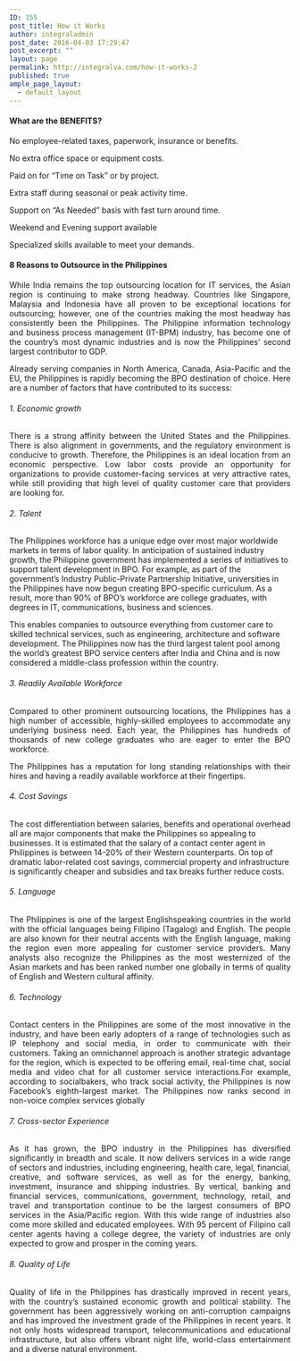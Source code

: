 ```yaml
---
ID: 155
post_title: How it Works
author: integraladmin
post_date: 2016-04-03 17:29:47
post_excerpt: ""
layout: page
permalink: http://integralva.com/how-it-works-2
published: true
ample_page_layout:
  - default_layout
---
```

<h4>What are the BENEFITS?</h4>
<p style="text-align: justify;">No employee-related taxes, paperwork, insurance or benefits.</p>
<p style="text-align: justify;">No extra office space or equipment costs.</p>
<p style="text-align: justify;">Paid on for “Time on Task” or by project.</p>
<p style="text-align: justify;">Extra staff during seasonal or peak activity time.</p>
<p style="text-align: justify;">Support on “As Needed” basis with fast turn around time.</p>
<p style="text-align: justify;">Weekend and Evening support available</p>
<p style="text-align: justify;">Specialized skills available to meet your demands.</p>
<p style="text-align: justify;"></p>

<h4 style="text-align: justify;">8 Reasons to Outsource in the Philippines</h4>
<p style="text-align: justify;">While India remains the top outsourcing location for IT services, the Asian region is continuing to make strong headway. Countries like Singapore, Malaysia and Indonesia have all proven to be exceptional locations for outsourcing; however, one of the countries making the most headway has consistently been the Philippines. The Philippine information technology and business process management (IT-BPM) industry, has become one of the country’s most dynamic industries and is now the Philippines’ second largest contributor to GDP.</p>
<p style="text-align: justify;">Already serving companies in North America, Canada, Asia-Pacific and the EU, the Philippines is rapidly becoming the BPO destination of choice. Here are a number of factors that have contributed to its success:</p>

<h6 style="text-align: justify;">1. Economic growth</h6>
<p style="text-align: justify;">There is a strong affinity between the United States and the Philippines. There is also alignment in governments, and the regulatory environment is conducive to growth. Therefore, the Philippines is an ideal location from an economic perspective. Low labor costs provide an opportunity for organizations to provide customer-facing services at very attractive rates, while still providing that high level of quality customer care that providers are looking for.</p>

<h6 style="text-align: justify;">2. Talent</h6>
The Philippines workforce has a unique edge over most major worldwide markets in terms of labor quality. In anticipation of sustained industry growth, the Philippine government has implemented a series of initiatives to support talent development in BPO. For example, as part of the government’s Industry Public-Private Partnership Initiative, universities in the Philippines have now begun creating BPO-specific curriculum. As a result, more than 90% of BPO’s workforce are college graduates, with degrees in IT, communications, business and sciences.

This enables companies to outsource everything from customer care to skilled technical services, such as engineering, architecture and software development. The Philippines now has the third largest talent pool among the world’s greatest BPO service centers after India and China and is now considered a middle-class profession within the country.
<h6>3. Readily Available Workforce</h6>
<p style="text-align: justify;">Compared to other prominent outsourcing locations, the Philippines has a high number of accessible, highly-skilled employees to accommodate any underlying business need. Each year, the Philippines has hundreds of thousands of new college graduates who are eager to enter the BPO workforce.</p>
<p style="text-align: justify;">The Philippines has a reputation for long standing relationships with their hires and having a readily available workforce at their fingertips.</p>

<h6 style="text-align: justify;">4. Cost Savings</h6>
The cost differentiation between salaries, benefits and operational overhead all are major components that make the Philippines so appealing to businesses. It is estimated that the salary of a contact center agent in Philippines is between 14-20% of their Western counterparts. On top of dramatic labor-related cost savings, commercial property and infrastructure is significantly cheaper and subsidies and tax breaks further reduce costs.
<h6>5. Language</h6>
<p style="text-align: justify;">The Philippines is one of the largest Englishspeaking countries in the world with the official languages being Filipino (Tagalog) and English. The people are also known for their neutral accents with the English language, making the region even more appealing for customer service providers. Many analysts also recognize the Philippines as the most westernized of the Asian markets and has been ranked number one globally in terms of quality of English and Western cultural affinity.</p>

<h6 style="text-align: justify;">6. Technology</h6>
<p style="text-align: justify;">Contact centers in the Philippines are some of the most innovative in the industry, and have been early adopters of a range of technologies such as IP telephony and social media, in order to communicate with their customers. Taking an omnichannel approach is another strategic advantage for the region, which is expected to be offering email, real-time chat, social media and video chat for all customer service interactions.For example, according to socialbakers, who track social activity, the Philippines is now Facebook’s eighth-largest market. The Philippines now ranks second in non-voice complex services globally</p>

<h6 style="text-align: justify;">7. Cross-sector Experience</h6>
<p style="text-align: justify;">As it has grown, the BPO industry in the Philippines has diversified significantly in breadth and scale. It now delivers services in a wide range of sectors and industries, including engineering, health care, legal, financial, creative, and software services, as well as for the energy, banking, investment, insurance and shipping industries. By vertical, banking and financial services, communications, government, technology, retail, and travel and transportation continue to be the largest consumers of BPO services in the Asia/Pacific region. With this wide range of industries also come more skilled and educated employees. With 95 percent of Filipino call center agents having a college degree, the variety of industries are only expected to grow and prosper in the coming years.</p>

<h6 style="text-align: justify;">8. Quality of Life</h6>
<p style="text-align: justify;">Quality of life in the Philippines has drastically improved in recent years, with the country’s sustained economic growth and political stability. The government has been aggressively working on anti-corruption campaigns and has improved the investment grade of the Philippines in recent years. It not only hosts widespread transport, telecommunications and educational infrastructure, but also offers vibrant night life, world-class entertainment and a diverse natural environment.</p>